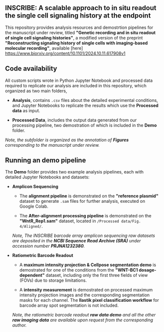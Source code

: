 ## INSCRIBE: A scalable approach to in situ readout the single cell signaling history at the endpoint

This repository provides analysis resources and demostrtion pipelines for the manuscript under review, titled **"Genetic recording and in situ readout of single cell signaling histories"**, a modified version of the preprint **"Reconstructing signaling history of single cells with imaging-based molecular recording"**, available [here] https://www.biorxiv.org/content/10.1101/2024.10.11.617908v1

## Code availability
All custom scripts wrote in Python Jupyter Notebook and processed data required to replicate our analysis are included in this repository, which organized as two main folders,

- **Analysis**, contains `.csv` files about the detailed experimental conditions, and Jupyter Notebooks to replicate the results which use the **Processed data** as input.

- **Processed Data**, includes the output data generated from our processing pipeline, two demostration of which is included in the **Demo** folder.

*Note, the subfolder is organized as the annotation of **Figures** corresponding to the manuscript under review.* 

## Running an demo pipeline

The **Demo** folder provides two example analysis pipelines, each with detailed Jupyter Notebooks and datasets:

- **Amplicon Sequencing**  

  - The **alignment pipeline** is demonstrated on the **"reference plasmid"** dataset to generate `.sam` files for further analysis, executed on Google Colab.  

  - The **After-alignment processing pipeline** is demonstrated on the **"WntR_Rep1.sam"** dataset, located in `/Processed data/Fig. 4/Aligned/`.  
  
  *Note, The INSCRIBE barcode array amplicon sequencing raw datasets are deposited in the **NCBI Sequence Read Archive (SRA)** under accession number **PRJNA1232380**.* 

- **Ratiometric Barcode Readout**  

  - A **maximum intensity projection & Cellpose segmentation demo** is demostrated for one of the conditions from the **"WNT-BC1 dosage-dependent"** dataset, including only the first three fields of view (FOVs) due to storage limitations.  

  - A **intensity measurement** is demostrated on processed maximum intensity projection images and the corresponding segmentation masks for each channel. The **Ilastik pixel classification workflow** for barcode array spot segmentation is not included.  
  
  *Note, the ratiometric barcode readout **raw data demo** and all the other **raw imaging data** are available upon request from the corresponding author.* 
